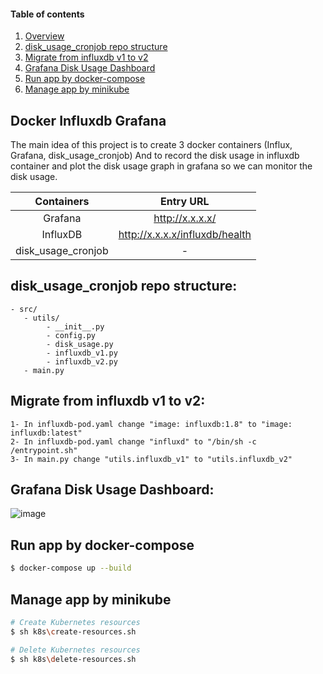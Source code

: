 
#### Table of contents

1. [Overview](#docker-influxdb-grafana)
2. [disk_usage_cronjob repo structure](#disk_usage_cronjob-repo-structure)
3. [Migrate from influxdb v1 to v2](#migrate-from-influxdb-v1-to-v2)
4. [Grafana Disk Usage Dashboard](#grafana-disk-usage-dashboard)
5. [Run app by docker-compose](#run-app-by-docker-compose)
6. [Manage app by minikube](#manage-app-by-minikube)

## Docker Influxdb Grafana

The main idea of this project is to create 3 docker containers (Influx, Grafana, disk_usage_cronjob)
And to record the disk usage in influxdb container and plot the disk usage graph in grafana so we can monitor the disk usage.


| Containers         | Entry URL                            |
| :----------------: | :-----------------------------------:|
| Grafana            | http://x.x.x.x/                  |
| InfluxDB           | http://x.x.x.x/influxdb/health   |
| disk_usage_cronjob | -                                    |


## disk_usage_cronjob repo structure:
```
- src/
   - utils/
        - __init__.py
        - config.py
        - disk_usage.py
        - influxdb_v1.py
        - influxdb_v2.py
   - main.py
```

## Migrate from influxdb v1 to v2:
```
1- In influxdb-pod.yaml change "image: influxdb:1.8" to "image: influxdb:latest"
2- In influxdb-pod.yaml change "influxd" to "/bin/sh -c /entrypoint.sh" 
3- In main.py change "utils.influxdb_v1" to "utils.influxdb_v2"
```

## Grafana Disk Usage Dashboard:
![image](https://user-images.githubusercontent.com/32979588/146164380-10ddec86-a163-4566-8ecd-ce35bd5dced0.png)


## Run app by docker-compose
```bash
$ docker-compose up --build
```

## Manage app by minikube
```bash
# Create Kubernetes resources
$ sh k8s\create-resources.sh

# Delete Kubernetes resources
$ sh k8s\delete-resources.sh
```

